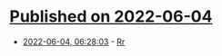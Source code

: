 # [Published on 2022-06-04](index.md)

* [2022-06-04, 06:28:03](https://news.ycombinator.com/item?id=31617600) - [Rr](https://rr-project.org/)
